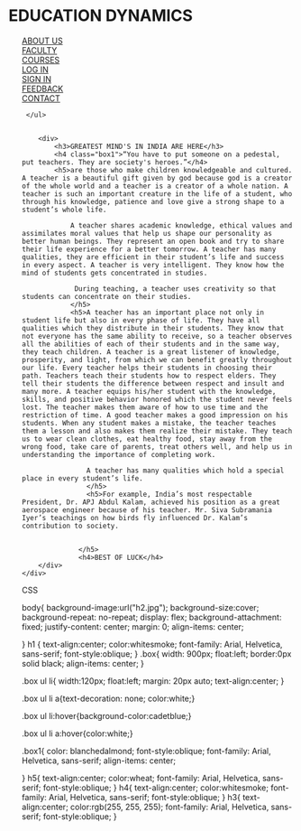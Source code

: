<!DOCTYPE html>
<head>
    <meta charset="UTF-8"> 
    <meta name="viewport" 
          content="width=device-width,  
                   initial-scale=1.0"> 
    <title>Hackathon</title> 
    <link rel="stylesheet" href="Giant.css"> 
</head>
<body>
    <div class="box">
    <h1>EDUCATION DYNAMICS</h1>
    <ul type="none">
        <li><a href='index.html' class='link'>ABOUT US</a></li>
        <li><a href='teachers.html'class="link">FACULTY</a></li>
        <li><a href='' class='link'>COURSES</a></li>
        <li><a href='login.html' class='link'>LOG IN</a></li>
        <li><a href='' class="link">SIGN IN</a></li>
        <li><a href=''>FEEDBACK</a></li>
        <li><a href='' class="link">CONTACT</a></li>
             
     </ul>

    
        <div>
            <h3>GREATEST MIND'S IN INDIA ARE HERE</h3>
            <h4 class="box1">“You have to put someone on a pedestal, put teachers. They are society's heroes.”</h4> 
            <h5>are those who make children knowledgeable and cultured. A teacher is a beautiful gift given by god because god is a creator of the whole world and a teacher is a creator of a whole nation. A teacher is such an important creature in the life of a student, who through his knowledge, patience and love give a strong shape to a student’s whole life. 

                A teacher shares academic knowledge, ethical values and assimilates moral values that help us shape our personality as better human beings. They represent an open book and try to share their life experience for a better tomorrow. A teacher has many qualities, they are efficient in their student’s life and success in every aspect. A teacher is very intelligent. They know how the mind of students gets concentrated in studies.
                
                 During teaching, a teacher uses creativity so that students can concentrate on their studies.
                </h5>
                <h5>A teacher has an important place not only in student life but also in every phase of life. They have all qualities which they distribute in their students. They know that not everyone has the same ability to receive, so a teacher observes all the abilities of each of their students and in the same way, they teach children. A teacher is a great listener of knowledge, prosperity, and light, from which we can benefit greatly throughout our life. Every teacher helps their students in choosing their path. Teachers teach their students how to respect elders. They tell their students the difference between respect and insult and many more. A teacher equips his/her student with the knowledge, skills, and positive behavior honored which the student never feels lost. The teacher makes them aware of how to use time and the restriction of time. A good teacher makes a good impression on his students. When any student makes a mistake, the teacher teaches them a lesson and also makes them realize their mistake. They teach us to wear clean clothes, eat healthy food, stay away from the wrong food, take care of parents, treat others well, and help us in understanding the importance of completing work. 

                    A teacher has many qualities which hold a special place in every student’s life. 
                    </h5>
                    <h5>For example, India’s most respectable President, Dr. APJ Abdul Kalam, achieved his position as a great aerospace engineer because of his teacher. Mr. Siva Subramania Iyer’s teachings on how birds fly influenced Dr. Kalam’s contribution to society.
                    
                    
                  </h5>
                  <h4>BEST OF LUCK</h4>
        </div>
    </div>
</body>
</html>



CSS 


body{
  background-image:url("h2.jpg");
  background-size:cover;
  background-repeat: no-repeat;
  display: flex;
  background-attachment: fixed;
  justify-content: center;
  margin: 0;
  align-items: center;

}
h1 {
    text-align:center;
    color:whitesmoke;
    font-family: Arial, Helvetica, sans-serif;
    font-style:oblique;
  }
.box{
    width: 900px;
    float:left;
    border:0px solid black;
    align-items: center;
  }
    
.box ul li{
        width:120px;
        float:left;
        margin: 20px auto;
        text-align:center;
    }
    
.box ul li a{text-decoration: none;
    color:white;}
    
.box ul li:hover{background-color:cadetblue;}
    
.box ul li a:hover{color:white;}

.box1{
  color: blanchedalmond;
  font-style:oblique;
  font-family: Arial, Helvetica, sans-serif;
  align-items: center;

}
h5{
    text-align:center;
    color:wheat;
    font-family: Arial, Helvetica, sans-serif;
    font-style:oblique;
}
h4{
  text-align:center;
  color:whitesmoke;
  font-family: Arial, Helvetica, sans-serif;
  font-style:oblique;
}
h3{
  text-align:center;
  color:rgb(255, 255, 255);
  font-family: Arial, Helvetica, sans-serif;
  font-style:oblique;
}
